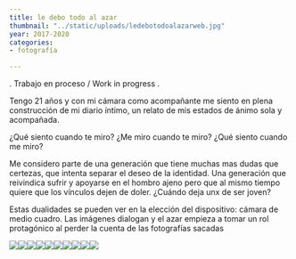 ```yaml
---
title: le debo todo al azar
thumbnail: "../static/uploads/ledebotodoalazarweb.jpg"
year: 2017-2020
categories:
- fotografía

---
```

. Trabajo en proceso / Work in progress . 

Tengo 21 años y con mi cámara como acompañante me siento en plena construcción de mi diario íntimo, un relato de mis estados de ánimo sola y acompañada.

¿Qué siento cuando te miro? ¿Me miro cuando te miro? ¿Qué siento cuando me miro?

Me considero parte de una generación que tiene muchas mas dudas que certezas, que intenta separar el deseo de la identidad. Una generación que reivindica sufrir y apoyarse en el hombro ajeno pero que al mismo tiempo quiere que los vínculos dejen de doler.  ¿Cuándo deja unx de ser joven?

Estas dualidades se pueden ver en la elección del dispositivo: cámara de medio cuadro. Las imágenes dialogan y el azar empieza a tomar un rol protagónico al perder la cuenta de las fotografías sacadas 

![](/uploads/ebce4060883469.5aa7c8a544058.gif)![](/uploads/0307ca60883469.5a5cccc985b70.jpg)![](/uploads/310c8060883469.5a5cccc98ab9b.jpg)![](/uploads/e9e36060883469.5a5cccc987050.jpg)![](/uploads/e9becf60883469.5a5cf1e6c8f3f.gif)![](/uploads/278cb260883469.5a5cccc98a0b0.jpg)![](/uploads/f5739b60883469.5a5cccc987c40.jpg)![](/uploads/1aff4160883469.5a5cfd03c56af.gif)![](/uploads/f6477e60883469.5a5cccc98834b.jpg)![](/uploads/3dd5e460883469.5a5cccc98ee1e.jpg)